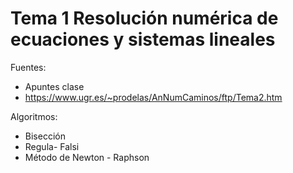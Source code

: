# Tema 1 Resolución numérica de ecuaciones y sistemas lineales  

Fuentes: 
- Apuntes clase 
- https://www.ugr.es/~prodelas/AnNumCaminos/ftp/Tema2.htm  

Algoritmos: 

- Bisección  
- Regula- Falsi  
- Método de Newton - Raphson  
